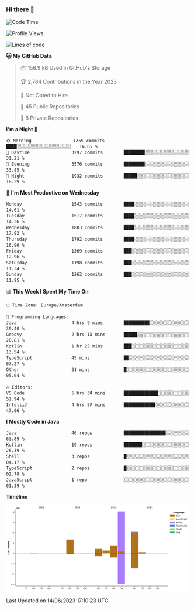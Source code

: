 ### Hi there 👋


<!--START_SECTION:waka-->
![Code Time](http://img.shields.io/badge/Code%20Time-3%2C246%20hrs%2024%20mins-blue)

![Profile Views](http://img.shields.io/badge/Profile%20Views-30-blue)

![Lines of code](https://img.shields.io/badge/From%20Hello%20World%20I%27ve%20Written-9.0%20million%20lines%20of%20code-blue)

**🐱 My GitHub Data** 

> 📦 158.9 kB Used in GitHub's Storage 
 > 
> 🏆 2,784 Contributions in the Year 2023
 > 
> 🚫 Not Opted to Hire
 > 
> 📜 45 Public Repositories 
 > 
> 🔑 8 Private Repositories 
 > 
**I'm a Night 🦉** 

```text
🌞 Morning                1759 commits        ████░░░░░░░░░░░░░░░░░░░░░   16.65 % 
🌆 Daytime                3297 commits        ████████░░░░░░░░░░░░░░░░░   31.21 % 
🌃 Evening                3576 commits        ████████░░░░░░░░░░░░░░░░░   33.85 % 
🌙 Night                  1932 commits        █████░░░░░░░░░░░░░░░░░░░░   18.29 % 
```
📅 **I'm Most Productive on Wednesday** 

```text
Monday                   1543 commits        ████░░░░░░░░░░░░░░░░░░░░░   14.61 % 
Tuesday                  1517 commits        ████░░░░░░░░░░░░░░░░░░░░░   14.36 % 
Wednesday                1883 commits        ████░░░░░░░░░░░░░░░░░░░░░   17.82 % 
Thursday                 1792 commits        ████░░░░░░░░░░░░░░░░░░░░░   16.96 % 
Friday                   1369 commits        ███░░░░░░░░░░░░░░░░░░░░░░   12.96 % 
Saturday                 1198 commits        ███░░░░░░░░░░░░░░░░░░░░░░   11.34 % 
Sunday                   1262 commits        ███░░░░░░░░░░░░░░░░░░░░░░   11.95 % 
```


📊 **This Week I Spent My Time On** 

```text
🕑︎ Time Zone: Europe/Amsterdam

💬 Programming Languages: 
Java                     4 hrs 9 mins        ██████████░░░░░░░░░░░░░░░   39.40 % 
Groovy                   2 hrs 11 mins       █████░░░░░░░░░░░░░░░░░░░░   20.81 % 
Kotlin                   1 hr 25 mins        ███░░░░░░░░░░░░░░░░░░░░░░   13.54 % 
TypeScript               45 mins             ██░░░░░░░░░░░░░░░░░░░░░░░   07.27 % 
Other                    31 mins             █░░░░░░░░░░░░░░░░░░░░░░░░   05.04 % 

🔥 Editors: 
VS Code                  5 hrs 34 mins       █████████████░░░░░░░░░░░░   52.94 % 
IntelliJ                 4 hrs 57 mins       ████████████░░░░░░░░░░░░░   47.06 % 
```

**I Mostly Code in Java** 

```text
Java                     46 repos            ████████████████░░░░░░░░░   63.89 % 
Kotlin                   19 repos            ███████░░░░░░░░░░░░░░░░░░   26.39 % 
Shell                    3 repos             █░░░░░░░░░░░░░░░░░░░░░░░░   04.17 % 
TypeScript               2 repos             █░░░░░░░░░░░░░░░░░░░░░░░░   02.78 % 
JavaScript               1 repo              ░░░░░░░░░░░░░░░░░░░░░░░░░   01.39 % 
```



**Timeline**

![Lines of Code chart](https://raw.githubusercontent.com/powercasgamer/powercasgamer/master/assets/bar_graph.png)


 Last Updated on 14/06/2023 17:10:23 UTC
<!--END_SECTION:waka-->

